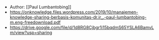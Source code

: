 - Author: [[Paul Lumbantobing]]
- https://onknowledge.files.wordpress.com/2019/10/manajemen-knowledge-sharing-berbasis-komunitas-dr.ir_.-paul-lumbantobing-m.eng-freedownload.pdf
- https://drive.google.com/file/d/1d8RG8Cjbgr1i15bqdmS65YSLA6BamvLm/view?usp=sharing